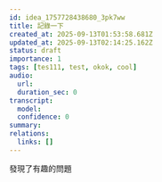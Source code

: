 ```yaml
---
id: idea_1757728438680_3pk7ww
title: 記錄一下
created_at: 2025-09-13T01:53:58.681Z
updated_at: 2025-09-13T02:14:25.162Z
status: draft
importance: 1
tags: [tes111, test, okok, cool]
audio:
  url: 
  duration_sec: 0
transcript:
  model: 
  confidence: 0
summary: 
relations:
  links: []
---
```




發現了有趣的問題